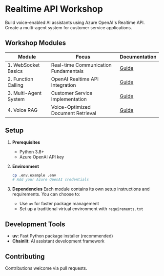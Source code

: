 # Realtime API Workshop

Build voice-enabled AI assistants using Azure OpenAI's Realtime API. Create a multi-agent system for customer service applications.

## Workshop Modules

| Module | Focus | Documentation |
|--------|-------|---------------|
| 1. WebSocket Basics | Real-time Communication Fundamentals | [Guide](./00-websocket-basics/README.md) |
| 2. Function Calling | OpenAI Realtime API Integration | [Guide](./01-getting-started-function-calling/workshop.md) |
| 3. Multi-Agent System | Customer Service Implementation | [Guide](./02-building-multi-agent-system/README.md) |
| 4. Voice RAG | Voice-Optimized Document Retrieval | [Guide](./03-voice-rag/README.md) |

## Setup

1. **Prerequisites**
   - Python 3.8+
   - Azure OpenAI API key

2. **Environment**
   ```bash
   cp .env.example .env
   # Add your Azure OpenAI credentials
   ```

3. **Dependencies**
   Each module contains its own setup instructions and requirements. You can choose to:
   - Use `uv` for faster package management
   - Set up a traditional virtual environment with `requirements.txt`

## Development Tools

- **uv**: Fast Python package installer (recommended)
- **Chainlit**: AI assistant development framework

## Contributing

Contributions welcome via pull requests.